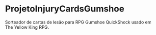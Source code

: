 # ProjetoInjuryCardsGumshoe
 Sorteador de cartas de lesão para RPG Gumshoe QuickShock usado em The Yellow King RPG.
